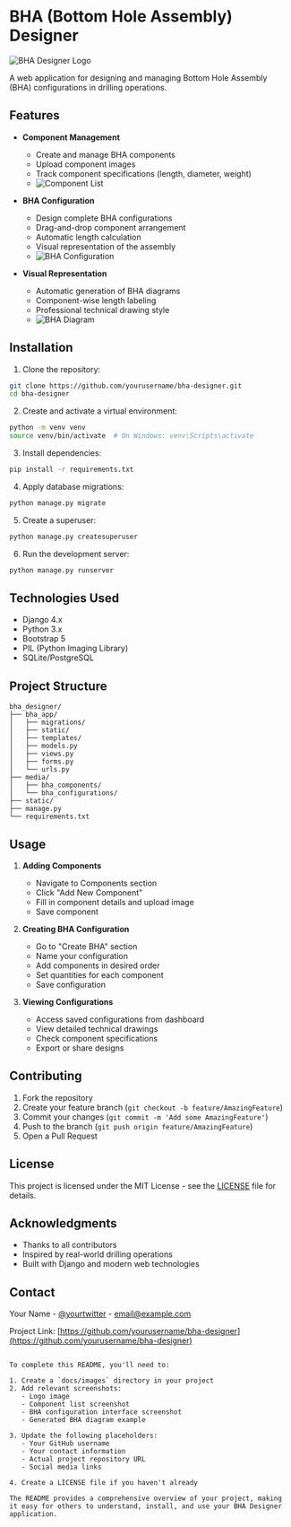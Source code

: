 # BHA (Bottom Hole Assembly) Designer

![BHA Designer Logo](docs/images/bha_logo.png)

A web application for designing and managing Bottom Hole Assembly (BHA) configurations in drilling operations.

## Features

- **Component Management**
  - Create and manage BHA components
  - Upload component images
  - Track component specifications (length, diameter, weight)
  - ![Component List](docs/images/component_list.png)

- **BHA Configuration**
  - Design complete BHA configurations
  - Drag-and-drop component arrangement
  - Automatic length calculation
  - Visual representation of the assembly
  - ![BHA Configuration](docs/images/bha_config.png)

- **Visual Representation**
  - Automatic generation of BHA diagrams
  - Component-wise length labeling
  - Professional technical drawing style
  - ![BHA Diagram](docs/images/bha_diagram.png)

## Installation

1. Clone the repository:
```bash
git clone https://github.com/yourusername/bha-designer.git
cd bha-designer
```

2. Create and activate a virtual environment:
```bash
python -m venv venv
source venv/bin/activate  # On Windows: venv\Scripts\activate
```

3. Install dependencies:
```bash
pip install -r requirements.txt
```

4. Apply database migrations:
```bash
python manage.py migrate
```

5. Create a superuser:
```bash
python manage.py createsuperuser
```

6. Run the development server:
```bash
python manage.py runserver
```

## Technologies Used

- Django 4.x
- Python 3.x
- Bootstrap 5
- PIL (Python Imaging Library)
- SQLite/PostgreSQL

## Project Structure

```
bha_designer/
├── bha_app/
│   ├── migrations/
│   ├── static/
│   ├── templates/
│   ├── models.py
│   ├── views.py
│   ├── forms.py
│   └── urls.py
├── media/
│   ├── bha_components/
│   └── bha_configurations/
├── static/
├── manage.py
└── requirements.txt
```

## Usage

1. **Adding Components**
   - Navigate to Components section
   - Click "Add New Component"
   - Fill in component details and upload image
   - Save component

2. **Creating BHA Configuration**
   - Go to "Create BHA" section
   - Name your configuration
   - Add components in desired order
   - Set quantities for each component
   - Save configuration

3. **Viewing Configurations**
   - Access saved configurations from dashboard
   - View detailed technical drawings
   - Check component specifications
   - Export or share designs

## Contributing

1. Fork the repository
2. Create your feature branch (`git checkout -b feature/AmazingFeature`)
3. Commit your changes (`git commit -m 'Add some AmazingFeature'`)
4. Push to the branch (`git push origin feature/AmazingFeature`)
5. Open a Pull Request

## License

This project is licensed under the MIT License - see the [LICENSE](LICENSE) file for details.

## Acknowledgments

- Thanks to all contributors
- Inspired by real-world drilling operations
- Built with Django and modern web technologies

## Contact

Your Name - [@yourtwitter](https://twitter.com/yourtwitter) - email@example.com

Project Link: [https://github.com/yourusername/bha-designer](https://github.com/yourusername/bha-designer)
```

To complete this README, you'll need to:

1. Create a `docs/images` directory in your project
2. Add relevant screenshots:
   - Logo image
   - Component list screenshot
   - BHA configuration interface screenshot
   - Generated BHA diagram example

3. Update the following placeholders:
   - Your GitHub username
   - Your contact information
   - Actual project repository URL
   - Social media links

4. Create a LICENSE file if you haven't already

The README provides a comprehensive overview of your project, making it easy for others to understand, install, and use your BHA Designer application.
